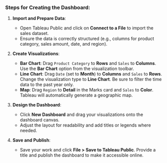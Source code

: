 ### Steps for Creating the Dashboard:

1. **Import and Prepare Data**:

   - Open Tableau Public and click on **Connect to a File** to import the sales dataset.
   - Ensure the data is correctly structured (e.g., columns for product category, sales amount, date, and region).

2. **Create Visualizations**:

   - **Bar Chart**: Drag `Product Category` to **Rows** and `Sales` to **Columns**. Use the **Bar Chart** option from the visualization toolbar.
   - **Line Chart**: Drag `Date` (set to **Month**) to **Columns** and `Sales` to **Rows**. Change the visualization type to **Line Chart**. Be sure to filter the time data to the past year only.
   - **Map**: Drag `Region` to **Detail** in the Marks card and `Sales` to **Color**. Tableau will automatically generate a geographic map.

3. **Design the Dashboard**:

   - Click **New Dashboard** and drag your visualizations onto the dashboard canvas.
   - Adjust the layout for readability and add titles or legends where needed.

4. **Save and Publish**:
   - Save your work and click **File > Save to Tableau Public**. Provide a title and publish the dashboard to make it accessible online.
